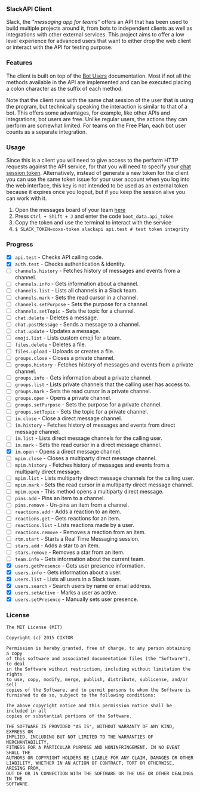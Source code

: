### SlackAPI Client

Slack, the _"messaging app for teams"_ offers an API that has been used to build multiple projects around it, from bots to independent clients as well as integrations with other external services. This project aims to offer a low level experience for advanced users that want to either drop the web client or interact with the API for testing purpose.

### Features

The client is built on top of the [Bot Users](https://api.slack.com/bot-users) documentation. Most if not all the methods available in the API are implemented and can be executed placing a colon character as the suffix of each method.

Note that the client runs with the same chat session of the user that is using the program, but technically speaking the interaction is similar to that of a bot. This offers some advantages, for example, like other APIs and integrations, bot users are free. Unlike regular users, the actions they can perform are somewhat limited. For teams on the Free Plan, each bot user counts as a separate integration.

### Usage

Since this is a client you will need to give access to the perform HTTP requests against the API service, for that you will need to specify your [chat session token](https://api.slack.com/web#authentication). Alternatively, instead of generate a new token for the client you can use the same token issue for your user account when you log into the web interface, this key is not intended to be used as an external token because it expires once you logout, but if you keep the session alive you can work with it.

1. Open the messages board of your team [here](https://slack.com/messages/)
2. Press `Ctrl + Shift + J` and enter the code `boot_data.api_token`
3. Copy the token and use the terminal to interact with the service
4. `$ SLACK_TOKEN=xoxs-token slackapi api.test # test token integrity`

### Progress

- [x] `api.test` - Checks API calling code.
- [x] `auth.test` - Checks authentication &amp; identity.
- [ ] `channels.history` - Fetches history of messages and events from a channel.
- [ ] `channels.info` - Gets information about a channel.
- [ ] `channels.list` - Lists all channels in a Slack team.
- [ ] `channels.mark` - Sets the read cursor in a channel.
- [ ] `channels.setPurpose` - Sets the purpose for a channel.
- [ ] `channels.setTopic` - Sets the topic for a channel.
- [ ] `chat.delete` - Deletes a message.
- [ ] `chat.postMessage` - Sends a message to a channel.
- [ ] `chat.update` - Updates a message.
- [ ] `emoji.list` - Lists custom emoji for a team.
- [ ] `files.delete` - Deletes a file.
- [ ] `files.upload` - Uploads or creates a file.
- [ ] `groups.close` - Closes a private channel.
- [ ] `groups.history` - Fetches history of messages and events from a private channel.
- [ ] `groups.info` - Gets information about a private channel.
- [ ] `groups.list` - Lists private channels that the calling user has access to.
- [ ] `groups.mark` - Sets the read cursor in a private channel.
- [ ] `groups.open` - Opens a private channel.
- [ ] `groups.setPurpose` - Sets the purpose for a private channel.
- [ ] `groups.setTopic` - Sets the topic for a private channel.
- [ ] `im.close` - Close a direct message channel.
- [ ] `im.history` - Fetches history of messages and events from direct message channel.
- [ ] `im.list` - Lists direct message channels for the calling user.
- [ ] `im.mark` - Sets the read cursor in a direct message channel.
- [x] `im.open` - Opens a direct message channel.
- [ ] `mpim.close` - Closes a multiparty direct message channel.
- [ ] `mpim.history` - Fetches history of messages and events from a multiparty direct message.
- [ ] `mpim.list` - Lists multiparty direct message channels for the calling user.
- [ ] `mpim.mark` - Sets the read cursor in a multiparty direct message channel.
- [ ] `mpim.open` - This method opens a multiparty direct message.
- [ ] `pins.add` - Pins an item to a channel.
- [ ] `pins.remove` - Un-pins an item from a channel.
- [ ] `reactions.add` - Adds a reaction to an item.
- [ ] `reactions.get` - Gets reactions for an item.
- [ ] `reactions.list` - Lists reactions made by a user.
- [ ] `reactions.remove` - Removes a reaction from an item.
- [ ] `rtm.start` - Starts a Real Time Messaging session.
- [ ] `stars.add` - Adds a star to an item.
- [ ] `stars.remove` - Removes a star from an item.
- [ ] `team.info` - Gets information about the current team.
- [x] `users.getPresence` - Gets user presence information.
- [x] `users.info` - Gets information about a user.
- [x] `users.list` - Lists all users in a Slack team.
- [x] `users.search` - Search users by name or email address.
- [x] `users.setActive` - Marks a user as active.
- [x] `users.setPresence` - Manually sets user presence.

### License

```
The MIT License (MIT)

Copyright (c) 2015 CIXTOR

Permission is hereby granted, free of charge, to any person obtaining a copy
of this software and associated documentation files (the "Software"), to deal
in the Software without restriction, including without limitation the rights
to use, copy, modify, merge, publish, distribute, sublicense, and/or sell
copies of the Software, and to permit persons to whom the Software is
furnished to do so, subject to the following conditions:

The above copyright notice and this permission notice shall be included in all
copies or substantial portions of the Software.

THE SOFTWARE IS PROVIDED "AS IS", WITHOUT WARRANTY OF ANY KIND, EXPRESS OR
IMPLIED, INCLUDING BUT NOT LIMITED TO THE WARRANTIES OF MERCHANTABILITY,
FITNESS FOR A PARTICULAR PURPOSE AND NONINFRINGEMENT. IN NO EVENT SHALL THE
AUTHORS OR COPYRIGHT HOLDERS BE LIABLE FOR ANY CLAIM, DAMAGES OR OTHER
LIABILITY, WHETHER IN AN ACTION OF CONTRACT, TORT OR OTHERWISE, ARISING FROM,
OUT OF OR IN CONNECTION WITH THE SOFTWARE OR THE USE OR OTHER DEALINGS IN THE
SOFTWARE.
```
